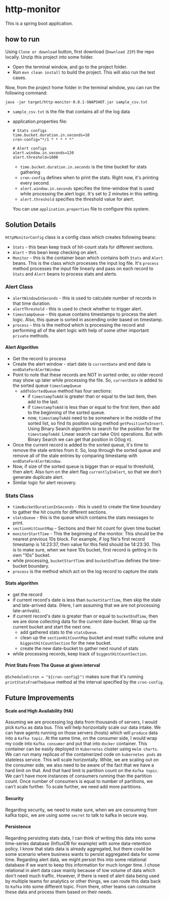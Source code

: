 # http-monitor
This is a spring boot application.
## how to run
Using `Clone or download` button, first download (`Download ZIP`) the repo locally.
Unzip this project into some folder.
* Open the terminal window, and go to the project folder.
* Run `mvn clean install` to build the project. This will also run the test cases.

Now, from the project home folder in the terminal window, you can run the 
following command:
```
java -jar target/http-monitor-0.0.1-SNAPSHOT.jar sample_csv.txt
```
* `sample_csv.txt` is the file that contains all of the log data

* application.properties file:
    ```
    # Stats configs
    time.bucket.duration.in.seconds=10
    cron-config="*/1 * * * * *"
    
    # Alert configs
    alert.window.in.seconds=120
    alert.threshold=1000
    ```
    * `time.bucket.duration.in.seconds` is the time bucket for stats gathering
    * `cron-config` defines when to print the stats. Right now, it's printing
    every second.
    * `alert.window.in.seconds` specifies the time-window that is used while
    processing the alert logic. It's set to 2 minutes in this setting.
    * `alert.threshold` specifies the threshold value for alert.

    You can use `application.properties` file to configure this system.
## Solution Details
`HttpMonitorConfig` class is a config class which creates following beans:
* `Stats` - this bean keep track of hit-count stats for different sections.
* `Alert` - this bean keep checking on alert.
* `Monitor` - this is the container bean which contains both `Stats` and
`Alert` beans. This is the class which processes the input log file. It's 
`process` method processes the input file linearly and pass on each record
to `Stats` and `Alert` beans to process stats and alerts.

### Alert Class
* `alertWindowInSeconds` - this is used to calculate number of records
 in that time duration. 
* `alertThreshold` - this is used to check whether to trigger alert.
* `timestampQueue` - this queue contains timestamps to process the alert logic.
Also, this queue is sorted in ascending order based on timestamp.
* `process` - this is the method which is processing the record and performing all 
of the alert logic with help of some other important `private` methods.
#### Alert Algorithm
* Get the record to process
* Create the alert window - start date is `currentDate` and end date is 
`endDateForAlertWindow`
* Point to note that these records are NOT in sorted order, so older record may 
show up later while processing the file. So, `currentDate` is added to the
sorted queue `timestampQueue`
    * `addToSortedQueue` method has four sections:
        * if `timestampToAdd` is greater than or equal to the last item, then add 
        to the last.
        * if `timestampToAdd` is less than or equal to the first item, then add to
        the beginning of the sorted queue.
        * now, `timestampToAdd` need to be somewhere in the middle of the sorted list, 
        so find its position using method `getPositionToInsert`. Using Binary Search 
        algorithm to search for the position for the `timestampToAdd`. Linear search 
        can take O(n) operations. But with Binary Search we can get that position 
        in O(log n).
* Once the current record is added to the sorted queue, it's time to remove the stale
entries from it. So, loop through the sorted queue and remove all of the stale
entries by comparing timestamp with `endDateForAlertWindow`.
* Now, if size of the sorted queue is bigger than or equal to threshold, then alert.
Also turn on the alert flag `currentlyInAlert`, so that we don't generate duplicate 
alert.
* Similar logic for alert recovery.

### Stats Class
* `timeBucketDurationInSeconds` - this is used to create the time boundary to gather
the hit counts for different sections.
* `statsQueue` - this is the queue which contains the stats messages to print.
* `sectionHitCountMap` - Sections and their hit count for given time bucket
* `monitorStartTime` - This the beginning of the monitor. This should be the nearest 
previous 10s block. For example, if log file's first record timestamp is 14:23:37, 
then value for this field should be 14:23:30. This is to make sure, when we have 
10s bucket, first record is getting in its own "10s" bucket.
* while processing, `bucketStartTime` and `bucketEndTime` defines the time-bucket
boundary.
* `process` is the method which act on the log record to capture the stats

#### Stats algorithm
* get the record
* if current record's date is less than `bucketStartTime`, then skip the 
stale and late-arrived data. (Here, I am assuming that we are not processing 
late-arrivals). 
* if current record's date is greater than or equal to `bucketEndTime`, then 
we are done collecting data for the current date-bucket. Wrap up the current 
bucket and start the next one.
    * add gathered stats to the `statsQueue`.
    * clean up the `sectionHitCountMap` bucket and reset traffic volume and
    `biggestHitCountSection` for the new bucket.
    * create the new date-bucket to gather next round of stats
* while processing records, keep track of `biggestHitCountSection`.

#### Print Stats From The Queue at given interval
`@Scheduled(cron = "${cron-config}")` makes sure that it's running 
`printStatsFromTheQueue` method at the interval specified by the `cron-config`.
 
## Future Improvements
#### Scale and High Availability (HA)
Assuming we are processing log data from thousands of servers, I would pick
`Kafka` as data bus. This will help horizontally scale our data intake. We can
have agents running on those servers (hosts) which will `produce` data into a
`Kafka topic`. At the same time, on the consumer side, I would wrap my 
code into `Kafka consumer` and put that into `docker` container. This container 
can be easily deployed in `Kubernetes` cluster using `Helm charts`. 
We can run many replicas of the containerized code on `kubernetes pods` 
as stateless service. This will scale horizontally. While, we are scaling out on the 
consumer side, we also need to be aware of the fact that we have a hard limit on that. 
And that hard limit is partition count on the `Kafka topic`. We can't have 
more instances of consumers running than the partition count. Once number of 
consumers is equal to number of partitions, we can't scale further. To scale further,
we need add more partitions.

#### Security
Regarding security, we need to make sure, when we are consuming from kafka topic,
we are using some `secret` to talk to kafka in secure way.

#### Persistence
Regarding persisting stats data, I can think of writing this data into some
time-series database (InfluxDB for example) with some data-retention policy. I know
that stats data is already aggregated, but there could be some scenario where business
wants to persist aggregated data for some time. Regarding alert data, we might persist
this into some relational database if we want to keep this information for much
longer time. I chose relational in alert data case mainly because of low volume of
data which don't need much traffic. However, if there is need of alert data being
used by multiple teams for analytics or other things, we can route this data back
to `Kafka` into some different topic. From there, other teams can consume these data
and process them based on their needs.